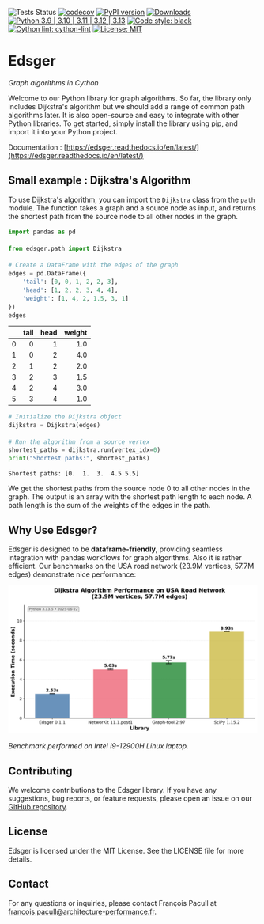 
![Tests Status](https://github.com/aetperf/edsger/actions/workflows/tests.yml/badge.svg?branch=release)
[![codecov](https://codecov.io/gh/aetperf/edsger/branch/release/graph/badge.svg)](https://codecov.io/gh/aetperf/edsger)
[![PyPI version](https://img.shields.io/pypi/v/edsger.svg?refresh=1)](https://pypi.org/project/edsger/)
[![Downloads](https://static.pepy.tech/badge/edsger)](https://pepy.tech/project/edsger)
[![Python 3.9 | 3.10 | 3.11 | 3.12 | 3.13](https://img.shields.io/badge/python-3.9%20%7C%203.10%20%7C%203.11%20%7C%203.12%20%7C%203.13-blue)](https://pypi.org/project/edsger/)
[![Code style: black](https://img.shields.io/badge/code%20style-black-000000.svg)](https://github.com/psf/black)
[![Cython lint: cython-lint](https://img.shields.io/badge/cython--lint-enabled-brightgreen.svg)](https://github.com/MarcoGorelli/cython-lint)
[![License: MIT](https://img.shields.io/badge/License-MIT-yellow.svg)](https://opensource.org/licenses/MIT)

# Edsger

*Graph algorithms in Cython*

Welcome to our Python library for graph algorithms. So far, the library only includes Dijkstra's algorithm but we should add a range of common path algorithms later. It is also open-source and easy to integrate with other Python libraries. To get started, simply install the library using pip, and import it into your Python project.

Documentation : [https://edsger.readthedocs.io/en/latest/](https://edsger.readthedocs.io/en/latest/)

## Small example : Dijkstra's Algorithm

To use Dijkstra's algorithm, you can import the `Dijkstra` class from the `path` module. The function takes a graph and a source node as input, and returns the shortest path from the source node to all other nodes in the graph.

```python
import pandas as pd

from edsger.path import Dijkstra

# Create a DataFrame with the edges of the graph
edges = pd.DataFrame({
    'tail': [0, 0, 1, 2, 2, 3],
    'head': [1, 2, 2, 3, 4, 4],
    'weight': [1, 4, 2, 1.5, 3, 1]
})
edges
```

|    |   tail |   head |   weight |
|---:|-------:|-------:|---------:|
|  0 |      0 |      1 |      1.0 |
|  1 |      0 |      2 |      4.0 |
|  2 |      1 |      2 |      2.0 |
|  3 |      2 |      3 |      1.5 |
|  4 |      2 |      4 |      3.0 |
|  5 |      3 |      4 |      1.0 |

```python
# Initialize the Dijkstra object
dijkstra = Dijkstra(edges)

# Run the algorithm from a source vertex
shortest_paths = dijkstra.run(vertex_idx=0)
print("Shortest paths:", shortest_paths)
```

    Shortest paths: [0.  1.  3.  4.5 5.5]

We get the shortest paths from the source node 0 to all other nodes in the graph. The output is an array with the shortest path length to each node. A path length is the sum of the weights of the edges in the path.

## Why Use Edsger?

Edsger is designed to be **dataframe-friendly**, providing seamless integration with pandas workflows for graph algorithms. Also it is rather efficient. Our benchmarks on the USA road network (23.9M vertices, 57.7M edges) demonstrate nice performance:

<img src="https://raw.githubusercontent.com/aetperf/edsger/release/docs/source/assets/dijkstra_benchmark_comparison.png" alt="Dijkstra Performance Comparison" width="700">

*Benchmark performed on Intel i9-12900H Linux laptop.*

## Contributing

We welcome contributions to the Edsger library. If you have any suggestions, bug reports, or feature requests, please open an issue on our [GitHub repository](https://github.com/aetperf/Edsger).

## License

Edsger is licensed under the MIT License. See the LICENSE file for more details.

## Contact

For any questions or inquiries, please contact François Pacull at [francois.pacull@architecture-performance.fr](mailto:francois.pacull@architecture-performance.fr).
